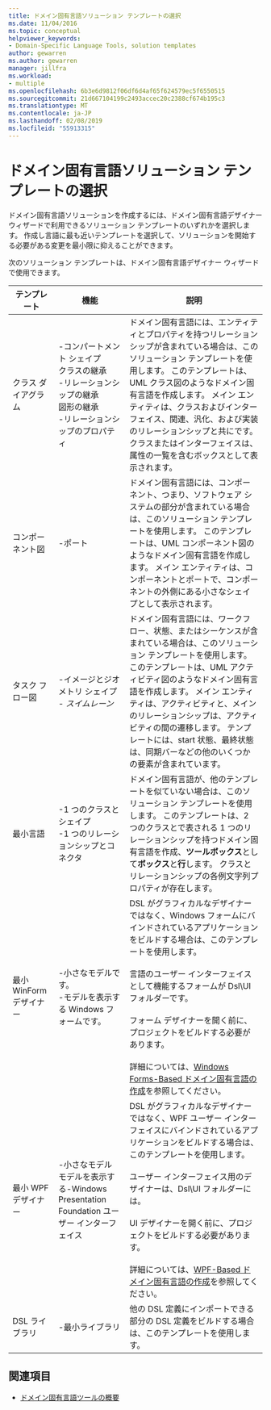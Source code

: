 ```yaml
---
title: ドメイン固有言語ソリューション テンプレートの選択
ms.date: 11/04/2016
ms.topic: conceptual
helpviewer_keywords:
- Domain-Specific Language Tools, solution templates
author: gewarren
ms.author: gewarren
manager: jillfra
ms.workload:
- multiple
ms.openlocfilehash: 6b3e6d9812f06df6d4af65f624579ec5f6550515
ms.sourcegitcommit: 21d667104199c2493accec20c2388cf674b195c3
ms.translationtype: MT
ms.contentlocale: ja-JP
ms.lasthandoff: 02/08/2019
ms.locfileid: "55913315"
---
```

# <a name="choosing-a-domain-specific-language-solution-template"></a>ドメイン固有言語ソリューション テンプレートの選択
ドメイン固有言語ソリューションを作成するには、ドメイン固有言語デザイナー ウィザードで利用できるソリューション テンプレートのいずれかを選択します。 作成し言語に最も近いテンプレートを選択して、ソリューションを開始する必要がある変更を最小限に抑えることができます。

 次のソリューション テンプレートは、ドメイン固有言語デザイナー ウィザードで使用できます。

|テンプレート|機能|説明|
|-|-|-|
|クラス ダイアグラム|-コンパートメント シェイプ<br />クラスの継承<br />-リレーションシップの継承<br />図形の継承<br />-リレーションシップのプロパティ|ドメイン固有言語には、エンティティとプロパティを持つリレーションシップが含まれている場合は、このソリューション テンプレートを使用します。 このテンプレートは、UML クラス図のようなドメイン固有言語を作成します。 メイン エンティティは、クラスおよびインターフェイス、関連、汎化、および実装のリレーションシップと共にです。 クラスまたはインターフェイスは、属性の一覧を含むボックスとして表示されます。|
|コンポーネント図|-ポート|ドメイン固有言語には、コンポーネント、つまり、ソフトウェア システムの部分が含まれている場合は、このソリューション テンプレートを使用します。 このテンプレートは、UML コンポーネント図のようなドメイン固有言語を作成します。 メイン エンティティは、コンポーネントとポートで、コンポーネントの外側にある小さなシェイプとして表示されます。|
|タスク フロー図|-イメージとジオメトリ シェイプ<br />-   *スイムレーン*|ドメイン固有言語には、ワークフロー、状態、またはシーケンスが含まれている場合は、このソリューション テンプレートを使用します。 このテンプレートは、UML アクティビティ図のようなドメイン固有言語を作成します。 メイン エンティティは、アクティビティと、メインのリレーションシップは、アクティビティの間の遷移します。 テンプレートには、start 状態、最終状態は、同期バーなどの他のいくつかの要素が含まれています。|
|最小言語|-1 つのクラスとシェイプ<br />-1 つのリレーションシップとコネクタ|ドメイン固有言語が、他のテンプレートを似ていない場合は、このソリューション テンプレートを使用します。 このテンプレートは、2 つのクラスとで表される 1 つのリレーションシップを持つドメイン固有言語を作成、**ツールボックス**として**ボックス**と**行**します。 クラスとリレーションシップの各例文字列プロパティが存在します。|
|最小 WinForm デザイナー|-小さなモデルです。<br />-モデルを表示する Windows フォームです。|DSL がグラフィカルなデザイナーではなく、Windows フォームにバインドされているアプリケーションをビルドする場合は、このテンプレートを使用します。<br /><br /> 言語のユーザー インターフェイスとして機能するフォームが Dsl\UI フォルダーです。<br /><br /> フォーム デザイナーを開く前に、プロジェクトをビルドする必要があります。<br /><br /> 詳細については、[Windows Forms-Based ドメイン固有言語の作成](../modeling/creating-a-windows-forms-based-domain-specific-language.md)を参照してください。|
|最小 WPF デザイナー|-小さなモデル<br />モデルを表示する-Windows Presentation Foundation ユーザー インターフェイス|DSL がグラフィカルなデザイナーではなく、WPF ユーザー インターフェイスにバインドされているアプリケーションをビルドする場合は、このテンプレートを使用します。<br /><br /> ユーザー インターフェイス用のデザイナーは、Dsl\UI フォルダーには。<br /><br /> UI デザイナーを開く前に、プロジェクトをビルドする必要があります。<br /><br /> 詳細については、[WPF-Based ドメイン固有言語の作成](../modeling/creating-a-wpf-based-domain-specific-language.md)を参照してください。|
|DSL ライブラリ|-最小ライブラリ|他の DSL 定義にインポートできる部分の DSL 定義をビルドする場合は、このテンプレートを使用します。|

## <a name="see-also"></a>関連項目

- [ドメイン固有言語ツールの概要](../modeling/overview-of-domain-specific-language-tools.md)
